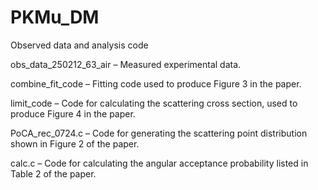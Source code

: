 # PKMu_DM
Observed data and analysis code

obs_data_250212_63_air – Measured experimental data.

combine_fit_code – Fitting code used to produce Figure 3 in the paper.

limit_code – Code for calculating the scattering cross section, used to produce Figure 4 in the paper.

PoCA_rec_0724.c – Code for generating the scattering point distribution shown in Figure 2 of the paper.

calc.c – Code for calculating the angular acceptance probability listed in Table 2 of the paper.
